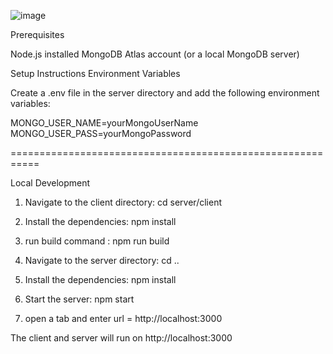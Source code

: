 ![image](https://github.com/veersai123/task-manager/assets/102547253/b3d62540-edcd-4db0-b1de-1d8832964cad)



Prerequisites

Node.js installed MongoDB Atlas account (or a local MongoDB server)

Setup Instructions Environment Variables

Create a .env file in the server directory and add the following environment variables:

MONGO_USER_NAME=yourMongoUserName MONGO_USER_PASS=yourMongoPassword

===========================================================

Local Development

1. Navigate to the client directory: cd server/client

2. Install the dependencies: npm install

3. run build command : npm run build

4. Navigate to the server directory: cd ..

5. Install the dependencies: npm install

6. Start the server: npm start

7. open a tab and enter url = http://localhost:3000

The client and server will run on http://localhost:3000

